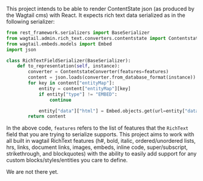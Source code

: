 This project intends to be able to render ContentState json (as produced by the Wagtail cms) with React. It expects rich text data serialized as in the following serializer:

```python
from rest_framework.serializers import BaseSerializer
from wagtail.admin.rich_text.converters.contentstate import ContentstateConverter
from wagtail.embeds.models import Embed
import json

class RichTextFieldSerializer(BaseSerializer):
    def to_representation(self, instance):
        converter = ContentstateConverter(features=features)
        content = json.loads(converter.from_database_format(instance))
        for key in content["entityMap"]:
            entity = content["entityMap"][key]
            if entity["type"] != "EMBED":
                continue

            entity["data"]["html"] = Embed.objects.get(url=entity["data"]["url"]).html
        return content
```

In the above code, `features` refers to the list of features that the `RichText` field that you are trying to serialize supports. This project aims to work with all built in wagtail RichText features (h#, bold, italic, ordered/unordered lists, hrs, links, document links, images, embeds, inline code, super/subscript, strikethrough, and blockquotes) with the ability to easily add support for any custom blocks/styles/entities you care to define.

We are not there yet.
